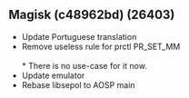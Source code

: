## Magisk (c48962bd) (26403)
- Update Portuguese translation
- Remove useless rule for prctl PR_SET_MM <br><br>* There is no use-case for it now.
- Update emulator
- Rebase libsepol to AOSP main

